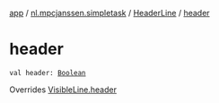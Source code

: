 [app](../../index.md) / [nl.mpcjanssen.simpletask](../index.md) / [HeaderLine](index.md) / [header](.)

# header

`val header: `[`Boolean`](https://kotlinlang.org/api/latest/jvm/stdlib/kotlin/-boolean/index.html)

Overrides [VisibleLine.header](../-visible-line/header.md)

